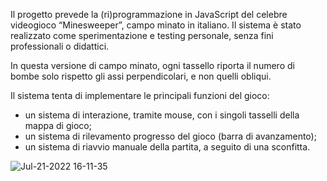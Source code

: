 
Il progetto prevede la (ri)programmazione in JavaScript del celebre videogioco “Minesweeper”, campo minato in italiano. Il sistema è stato realizzato come sperimentazione e testing personale, senza fini professionali o didattici. 

In questa versione di campo minato, ogni tassello riporta il numero di bombe solo rispetto gli assi perpendicolari, e non quelli obliqui.  

Il sistema tenta di implementare le principali funzioni del gioco: 
- un sistema di interazione, tramite mouse,  con i singoli tasselli della mappa di gioco;
- un sistema di rilevamento progresso del gioco (barra di avanzamento); 
- un sistema di riavvio manuale della partita, a seguito di una sconfitta. 



![Jul-21-2022 16-11-35](https://user-images.githubusercontent.com/109685724/180234986-ad8383a4-7dfd-4d7c-99a7-878d612d92d6.gif)
